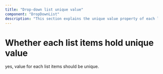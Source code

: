 ```yaml
---
title: "Drop-down list unique value"
component: "DropDownList"
description: "This section explains the unique value property of each list item of the Syncfusion ASP.NET drop-down list control."
---
```


# Whether each list items hold unique value

yes, value for each list items should be unique.